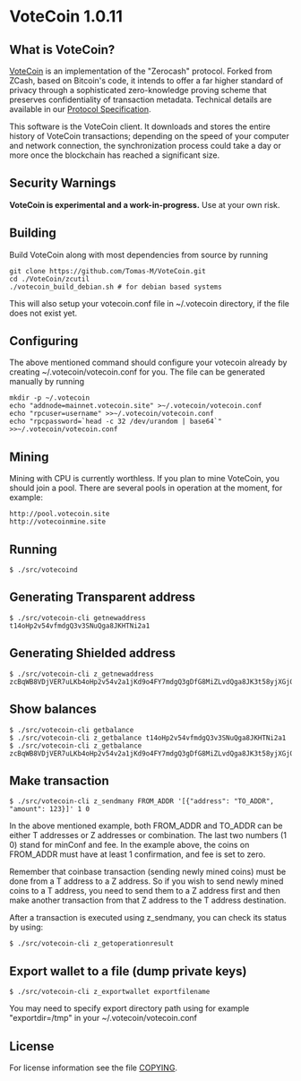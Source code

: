 VoteCoin 1.0.11
===============

What is VoteCoin?
-----------------

[VoteCoin](https://votecoin.site/) is an implementation of the "Zerocash" protocol.
Forked from ZCash, based on Bitcoin's code, it intends to offer a far higher standard of privacy
through a sophisticated zero-knowledge proving scheme that preserves
confidentiality of transaction metadata. Technical details are available
in our [Protocol Specification](https://github.com/zcash/zips/raw/master/protocol/protocol.pdf).

This software is the VoteCoin client. It downloads and stores the entire history
of VoteCoin transactions; depending on the speed of your computer and network
connection, the synchronization process could take a day or more once the
blockchain has reached a significant size.

Security Warnings
-----------------

**VoteCoin is experimental and a work-in-progress.** Use at your own risk.


Building
--------

Build VoteCoin along with most dependencies from source by running

    git clone https://github.com/Tomas-M/VoteCoin.git
    cd ./VoteCoin/zcutil
    ./votecoin_build_debian.sh # for debian based systems

This will also setup your votecoin.conf file in ~/.votecoin directory, if the file does not exist yet.


Configuring
-----------

The above mentioned command should configure your votecoin already by creating ~/.votecoin/votecoin.conf for you. The file can be generated manually by running

    mkdir -p ~/.votecoin
    echo "addnode=mainnet.votecoin.site" >~/.votecoin/votecoin.conf
    echo "rpcuser=username" >>~/.votecoin/votecoin.conf
    echo "rpcpassword=`head -c 32 /dev/urandom | base64`" >>~/.votecoin/votecoin.conf


Mining
------

Mining with CPU is currently worthless. If you plan to mine VoteCoin, you should
join a pool. There are several pools in operation at the moment, for example:

    http://pool.votecoin.site
    http://votecoinmine.site


Running
-------

    $ ./src/votecoind


Generating Transparent address
------------------------------

    $ ./src/votecoin-cli getnewaddress
    t14oHp2v54vfmdgQ3v3SNuQga8JKHTNi2a1


Generating Shielded address
---------------------------

    $ ./src/votecoin-cli z_getnewaddress
    zcBqWB8VDjVER7uLKb4oHp2v54v2a1jKd9o4FY7mdgQ3gDfG8MiZLvdQga8JK3t58yjXGjQHzMzkGUxSguSs6ZzqpgTNiZG


Show balances
-------------

    $ ./src/votecoin-cli getbalance
    $ ./src/votecoin-cli z_getbalance t14oHp2v54vfmdgQ3v3SNuQga8JKHTNi2a1
    $ ./src/votecoin-cli z_getbalance zcBqWB8VDjVER7uLKb4oHp2v54v2a1jKd9o4FY7mdgQ3gDfG8MiZLvdQga8JK3t58yjXGjQHzMzkGUxSguSs6ZzqpgTNiZG


Make transaction
----------------

    $ ./src/votecoin-cli z_sendmany FROM_ADDR '[{"address": "TO_ADDR", "amount": 123}]' 1 0

In the above mentioned example, both FROM_ADDR and TO_ADDR can be either T addresses or Z addresses or combination.
The last two numbers (1 0) stand for minConf and fee. In the example above, the coins on FROM_ADDR must have
at least 1 confirmation, and fee is set to zero.

Remember that coinbase transaction (sending newly mined coins) must be done from a T address to a Z address.
So if you wish to send newly mined coins to a T address, you need to send them to a Z address first and then
make another transaction from that Z address to the T address destination.

After a transaction is executed using z_sendmany, you can check its status by using:

    $ ./src/votecoin-cli z_getoperationresult



Export wallet to a file (dump private keys)
-------------------------------------------

    $ ./src/votecoin-cli z_exportwallet exportfilename

You may need to specify export directory path using for example "exportdir=/tmp" in your ~/.votecoin/votecoin.conf


License
-------

For license information see the file [COPYING](COPYING).
